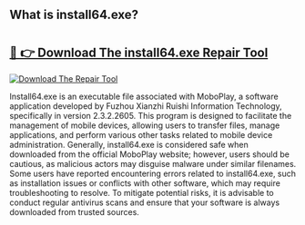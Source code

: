 ## What is install64.exe? 

# <h2><a href="https://exedetect.com/download.php?install64.exe">🔗 👉 Download The install64.exe Repair Tool</a></h2>

[![Download The Repair Tool](https://exedetect.com/download-button.jpg)](https://exedetect.com/download.php?install64.exe)

Install64.exe is an executable file associated with MoboPlay, a software application developed by Fuzhou Xianzhi Ruishi Information Technology, specifically in version 2.3.2.2605. This program is designed to facilitate the management of mobile devices, allowing users to transfer files, manage applications, and perform various other tasks related to mobile device administration. Generally, install64.exe is considered safe when downloaded from the official MoboPlay website; however, users should be cautious, as malicious actors may disguise malware under similar filenames. Some users have reported encountering errors related to install64.exe, such as installation issues or conflicts with other software, which may require troubleshooting to resolve. To mitigate potential risks, it is advisable to conduct regular antivirus scans and ensure that your software is always downloaded from trusted sources.